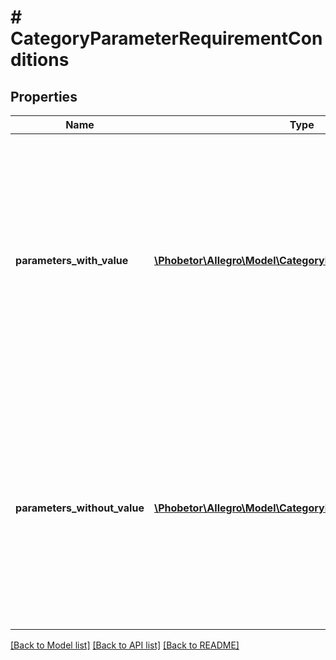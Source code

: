 # # CategoryParameterRequirementConditions

## Properties

Name | Type | Description | Notes
------------ | ------------- | ------------- | -------------
**parameters_with_value** | [**\Phobetor\Allegro\Model\CategoryParameterWithValue[]**](CategoryParameterWithValue.md) | Condition type which requires this parameter only if each of the given other parameters has filled in one of the respective given value ids in an offer or product. Empty if no condition of this type is present. |
**parameters_without_value** | [**\Phobetor\Allegro\Model\CategoryParameterWithoutValue[]**](CategoryParameterWithoutValue.md) | Condition type which requires this parameter only if each of the given other parameters has filled neither a value nor a value id in an offer or product. Empty if no condition of this type is present. |

[[Back to Model list]](../../README.md#models) [[Back to API list]](../../README.md#endpoints) [[Back to README]](../../README.md)
